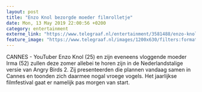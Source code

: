 ```yaml
---
layout: post
title: "Enzo Knol bezorgde moeder filmrolletje"
date: Mon, 13 May 2019 22:00:56 +0200
category: entertainment
externe_link: "https://www.telegraaf.nl/entertainment/3581488/enzo-knol-bezorgde-moeder-filmrolletje"
feature_image: "https://www.telegraaf.nl/images/1200x630/filters:format(jpeg):quality(80)/cdn-kiosk-api.telegraaf.nl/a786dfa4-75ba-11e9-b1c7-02d2fb1aa1d7.jpg"
---
```


<p class="intro">CANNES - YouTuber Enzo Knol (25) en zijn eveneens vloggende moeder Irma (52) zullen deze zomer allebei te horen zijn in de Nederlandstalige versie van Angry Birds 2. Zij presenteerden die plannen vandaag samen in Cannes en toonden zich daarmee nogal vroege vogels. Het jaarlijkse filmfestival gaat er namelijk pas morgen van start.</p>
